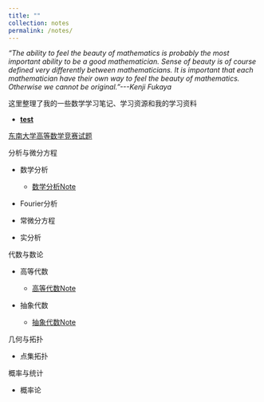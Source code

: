```yaml
---
title: ""
collection: notes
permalink: /notes/
---
```


*“The ability to feel the beauty of mathematics is probably the most important ability to be a good mathematician. Sense of beauty is of course defined very differently between mathematicians. It is important that each mathematician have their own way to feel the beauty of mathematics. Otherwise we cannot be original.”---Kenji Fukaya*

这里整理了我的一些数学学习笔记、学习资源和我的学习资料

- **[test]([../_notes/basic.md](https://liyanyang1219.github.io/_notes/basic.md))**

[东南大学高等数学竞赛试题](https://liyanyang1219.github.io/notes/southeast.pdf)

分析与微分方程

* 数学分析
  - [数学分析Note](https://liyanyang1219.github.io/notes/MathematicalAnalysis.pdf)
  
* Fourier分析

* 常微分方程

* 实分析
  
代数与数论

* 高等代数
  - [高等代数Note](https://liyanyang1219.github.io/notes/AdvancedAlgebra.pdf)

* 抽象代数
  - [抽象代数Note](https://liyanyang1219.github.io/notes/AbstractAlgebra.pdf)

几何与拓扑

* 点集拓扑

概率与统计

* 概率论
